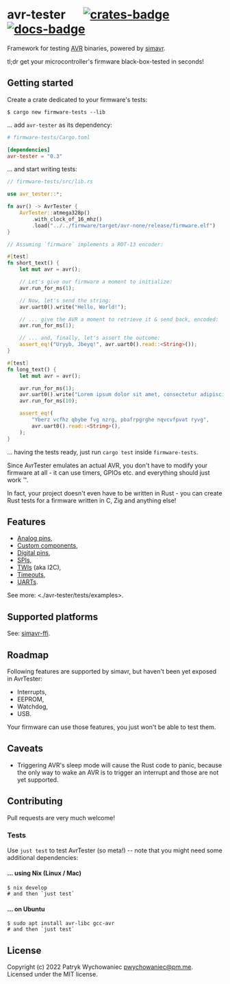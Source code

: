 # avr-tester &emsp; [![crates-badge]][crates-link] [![docs-badge]][docs-link]

[crates-badge]: https://img.shields.io/crates/v/avr-tester.svg
[crates-link]: https://crates.io/crates/avr-tester
[docs-badge]: https://img.shields.io/docsrs/avr-tester
[docs-link]: https://docs.rs/avr-tester

Framework for testing [AVR] binaries, powered by [simavr].

tl;dr get your microcontroller's firmware black-box-tested in seconds!

[AVR]: https://en.wikipedia.org/wiki/AVR_microcontrollers
[simavr]: https://github.com/buserror/simavr

## Getting started

Create a crate dedicated to your firmware's tests:

```shell
$ cargo new firmware-tests --lib
```

... add `avr-tester` as its dependency:

```toml
# firmware-tests/Cargo.toml

[dependencies]
avr-tester = "0.3"
```

... and start writing tests:

```rust
// firmware-tests/src/lib.rs

use avr_tester::*;

fn avr() -> AvrTester {
    AvrTester::atmega328p()
        .with_clock_of_16_mhz()
        .load("../../firmware/target/avr-none/release/firmware.elf")
}

// Assuming `firmware` implements a ROT-13 encoder:

#[test]
fn short_text() {
    let mut avr = avr();

    // Let's give our firmware a moment to initialize:
    avr.run_for_ms(1);

    // Now, let's send the string:
    avr.uart0().write("Hello, World!");

    // ... give the AVR a moment to retrieve it & send back, encoded:
    avr.run_for_ms(1);

    // ... and, finally, let's assert the outcome:
    assert_eq!("Uryyb, Jbeyq!", avr.uart0().read::<String>());
}

#[test]
fn long_text() {
    let mut avr = avr();

    avr.run_for_ms(1);
    avr.uart0().write("Lorem ipsum dolor sit amet, consectetur adipiscing elit");
    avr.run_for_ms(10);

    assert_eq!(
        "Yberz vcfhz qbybe fvg nzrg, pbafrpgrghe nqvcvfpvat ryvg",
        avr.uart0().read::<String>(),
    );
}
```

... having the tests ready, just run `cargo test` inside `firmware-tests`.

Since AvrTester emulates an actual AVR, you don't have to modify your firmware
at all - it can use timers, GPIOs etc. and everything should just work ™.

In fact, your project doesn't even have to be written in Rust - you can create
Rust tests for a firmware written in C, Zig and anything else!

## Features

- [Analog pins](avr-tester/tests/examples/analog_pins.rs),
- [Custom components](avr-tester/tests/examples/shift_register.rs),
- [Digital pins](avr-tester/tests/examples/digital_pins.rs),
- [SPIs](avr-tester/tests/examples/spi.rs),
- [TWIs](avr-tester/tests/examples/twi.rs) (aka I2C),
- [Timeouts](avr-tester/tests/examples/timeout.rs),
- [UARTs](avr-tester/tests/examples/uart.rs).

See more: <./avr-tester/tests/examples>.

## Supported platforms

See: [simavr-ffi](https://github.com/Patryk27/simavr-ffi).

## Roadmap

Following features are supported by simavr, but haven't been yet exposed in
AvrTester:

- Interrupts,
- EEPROM,
- Watchdog,
- USB.

Your firmware can use those features, you just won't be able to test them.

## Caveats

- Triggering AVR's sleep mode will cause the Rust code to panic, because the
  only way to wake an AVR is to trigger an interrupt and those are not yet
  supported.

## Contributing

Pull requests are very much welcome!

### Tests

Use `just test` to test AvrTester (so meta!) -- note that you might need some
additional dependencies:

#### ... using Nix (Linux / Mac)

```shell
$ nix develop
# and then `just test`
```

#### ... on Ubuntu

```shell
$ sudo apt install avr-libc gcc-avr
# and then `just test`
```

## License

Copyright (c) 2022 Patryk Wychowaniec <pwychowaniec@pm.me>.    
Licensed under the MIT license.
